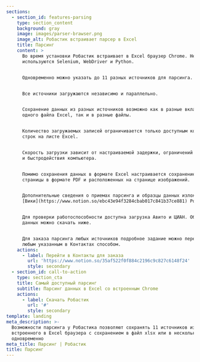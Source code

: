 ```yaml
---
sections:
  - section_id: features-parsing
    type: section_content
    background: gray
    image: images/parser-brawser.png
    image_alt: Робастик встраивает парсер в Excel
    title: Парсинг
    content: >
      Во время установки Робастик встраивает в Excel браузер Chrome. Не
      используются Selenium, WebDriver и Python.


      Одновременно можно указать до 11 разных источников для парсинга.


      Все источники загружаются независимо и параллельно.


      Сохранение данных из разных источников возможно как в разные вкладки
      одного файла Excel, так и в разные файлы.


      Количество загружаемых записей ограничивается только доступным количеством
      строк на листе Excel.


      Скорость загрузки зависит от настраиваемой задержки, ограничений источника
      и быстродействия компьютера.


      Помимо сохранения данных в формате Excel настраивается сохранение копии
      страницы в формате PDF и расположенных на странице изображений.


      Дополнительные сведения о приемах парсинга и образцы данных изложены в
      [Вики](https://www.notion.so/ebc43e94f3284cbab017c841b37ce881) Робастика.


      Для проверки работоспособности доступна загрузка Авито и ЦИАН. Образец
      данных можно скачать ниже.


      Для заказа парсинга любых источников подробное задание можно передать
      любым указанным в Контактах способом.
    actions:
      - label: Перейти в Контакты для заказа
        url: 'https://www.notion.so/35af522f0f884c2196c9c827c6148f24'
        style: secondary
  - section_id: call-to-action
    type: section_cta
    title: Самый доступный парсинг
    subtitle: Парсинг данных в Excel со встроенным Chrome
    actions:
      - label: Скачать Робастик
        url: '#'
        style: secondary
template: landing
meta_description: >-
  Возможности парсинга у Робастика позволяют сохранять 11 источников из
  встроенного в Excel браузера с сохранением в файл xlsx или в несколько файлов
  одновременно
meta_title: Парсинг | Робастик
title: Парсинг
---
```

